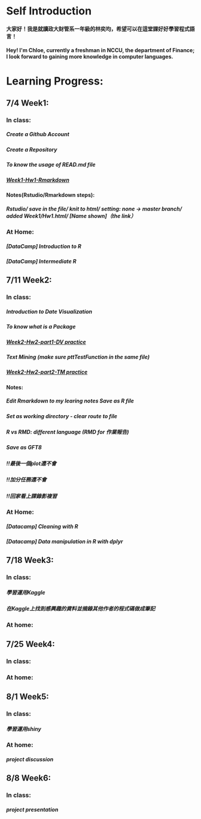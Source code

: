 
# Self Introduction
#### 大家好！我是就讀政大財管系一年級的林奕均，希望可以在這堂課好好學習程式語言！
#### Hey! I'm Chloe, currently a freshman in NCCU, the department of Finance; I look forward to gaining more knowledge in computer languages.

# Learning Progress:
## 7/4 Week1:
### In class:
##### Create a Github Account
##### Create a Repository
##### To know the usage of READ.md file
##### [Week1-Hw1-Rmarkdown](https://yichunchloe.github.io/2018-Summer-CSX-RProject/Week1/Hw1.html) 
#### Notes(Rstudio/Rmarkdown steps):
##### Rstudio/ save in the file/ knit to html/ setting: none -> master branch/ added Week1/Hw1.html/ [Name shown]（the link）

### At Home:
##### [DataCamp] Introduction to R 
##### [DataCamp] Intermediate R 

## 7/11 Week2:
### In class:
##### Introduction to Date Visualization
##### To know what is a Package
##### [Week2-Hw2-part1-DV practice](https://yichunchloe.github.io/2018-Summer-CSX-RProject/Week2/DV.html)
##### Text Mining (make sure pttTestFunction in the same file)
##### [Week2-Hw2-part2-TM practice](https://yichunchloe.github.io/2018-Summer-CSX-RProject/Week2/TM.html)

#### Notes: 
##### Edit Rmarkdown to my learing notes Save as R file
##### Set as working directory - clear route to file
##### R vs RMD: different language (RMD for 作業報告) 
##### Save as *GFT8*
##### !!最後一個plot還不會
##### !!加分任務還不會
##### !!回家看上課錄影複習

### At Home:
##### [Datacamp] Cleaning with R​
##### [Datacamp] Data manipulation in R with dplyr​

## 7/18 Week3:
### In class:
##### 學習運用Kaggle
##### 在Kaggle上找到感興趣的資料並摘錄其他作者的程式碼做成筆記
### At home:

## 7/25 Week4:
### In class:
### At home:

## 8/1 Week5:
### In class:
##### 學習運用shiny
### At home:
##### project discussion 

## 8/8 Week6:
### In class:
##### project presentation 



